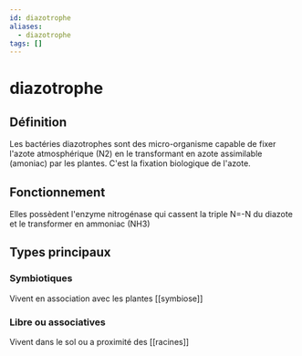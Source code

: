 ```yaml
---
id: diazotrophe
aliases:
  - diazotrophe
tags: []
---
```


# diazotrophe
## Définition
Les bactéries diazotrophes sont des micro-organisme capable de fixer l'azote atmosphérique (N2) en le transformant en azote assimilable (amoniac) par les plantes. 
C'est la fixation biologique de l'azote. 

## Fonctionnement 
Elles possèdent l'enzyme nitrogénase qui cassent la triple N=-N du diazote et le transformer en ammoniac (NH3)

## Types principaux
### Symbiotiques 
Vivent en association avec les plantes [[symbiose]]

### Libre ou associatives 
Vivent dans le sol ou a proximité des [[racines]] 
